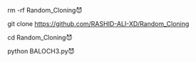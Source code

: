 rm -rf Random_Cloning😈

git clone https://github.com/RASHID-ALI-XD/Random_Cloning

cd Random_Cloning😈

python BALOCH3.py😈
